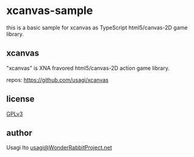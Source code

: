 # xcanvas-sample

this is a basic sample for xcanvas as TypeScript html5/canvas-2D game library.

## xcanvas

"xcanvas" is XNA fravored html5/canvas-2D action game library.

repos: https://github.com/usagi/xcanvas

## license

[GPLv3](http://www.gnu.org/licenses/gpl-3.0.html)

## author

Usagi Ito <usagi@WonderRabbitProject.net>

